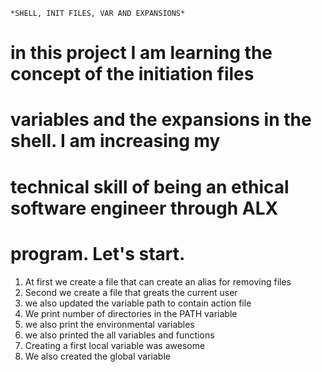	*SHELL, INIT FILES, VAR AND EXPANSIONS*
# in this project I am learning the concept of the initiation files
# variables and the expansions in the shell. I am increasing my 
# technical skill of being an ethical software engineer through ALX
# program. Let's start.
1. At first we create a file that can create an alias for removing files
2. Second we create a file that greats the current user
3. we also updated the variable path to contain action file
4. We print number of directories in the PATH variable
5. we also print the environmental variables
6. we also printed the all variables and functions
7. Creating a first local variable was awesome
8. We also created the global variable
